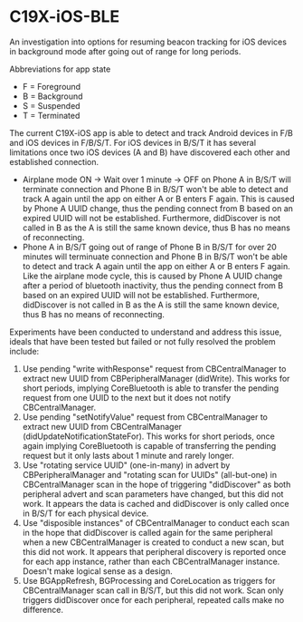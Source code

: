 # C19X-iOS-BLE
An investigation into options for resuming beacon tracking for iOS devices in background mode after going out of range for long periods.

Abbreviations for app state
- F = Foreground
- B = Background
- S = Suspended
- T = Terminated

The current C19X-iOS app is able to detect and track Android devices in F/B and iOS devices in F/B/S/T. For iOS devices in B/S/T it has several limitations once two iOS devices (A and B) have discovered each other and established connection.
- Airplane mode ON -> Wait over 1 minute -> OFF on Phone A in B/S/T will terminate connection and Phone B in B/S/T won't be able to detect and track A again until the app on either A or B enters F again. This is caused by Phone A UUID change, thus the pending connect from B based on an expired UUID will not be established. Furthermore, didDiscover is not called in B as the A is still the same known device, thus B has no means of reconnecting.
- Phone A in B/S/T going out of range of Phone B in B/S/T for over 20 minutes will terminuate connection and Phone B in B/S/T won't be able to detect and track A again until the app on either A or B enters F again. Like the airplane mode cycle, this is caused by Phone A UUID change after a period of bluetooth inactivity, thus the pending connect from B based on an expired UUID will not be established. Furthermore, didDiscover is not called in B as the A is still the same known device, thus B has no means of reconnecting.

Experiments have been conducted to understand and address this issue, ideals that have been tested but failed or not fully resolved the problem include:
1. Use pending "write withResponse" request from CBCentralManager to extract new UUID from CBPeripheralManager (didWrite). This works for short periods, implying CoreBluetooth is able to transfer the pending request from one UUID to the next but it does not notify CBCentralManager.
2. Use pending "setNotifyValue" request from CBCentralManager to extract new UUID from CBCentralManager (didUpdateNotificationStateFor). This works for short periods, once again implying CoreBluetooth is capable of transferring the pending request but it only lasts about 1 minute and rarely longer.
3. Use "rotating service UUID" (one-in-many) in advert by CBPeripheralManager and "rotating scan for UUIDs" (all-but-one) in CBCentralManager scan in the hope of triggering "didDiscover" as both peripheral advert and scan parameters have changed, but this did not work. It appears the data is cached and didDiscover is only called once in B/S/T for each physical device.
4. Use "disposible instances" of CBCentralManager to conduct each scan in the hope that didDiscover is called again for the same peripheral when a new CBCentralManager is created to conduct a new scan, but this did not work. It appears that peripheral discovery is reported once for each app instance, rather than each CBCentralManager instance. Doesn't make logical sense as a design.
5. Use BGAppRefresh, BGProcessing and CoreLocation as triggers for CBCentralManager scan call in B/S/T, but this did not work. Scan only triggers didDiscover once for each peripheral, repeated calls make no difference.
